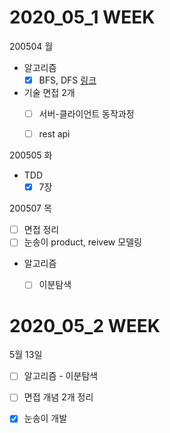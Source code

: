 # 2020_05_1 WEEK

200504 월

- 알고리즘
  - [x] BFS, DFS [링크](https://github.com/prography-6th-study/algorithm-code/pull/20)
- 기술 면접 2개
  - [ ] 서버-클라이언트 동작과정
  - [ ] rest api



200505 화

- TDD
  - [x] 7장

200507 목

- [ ] 면접 정리
- [ ] 눈송이 product, reivew 모델링
- 알고리즘
  - [ ] 이분탐색



# 2020_05_2 WEEK

5월 13일

- [ ] 알고리즘 - 이분탐색

- [ ] 면접 개념 2개 정리
- [x] 눈송이 개발